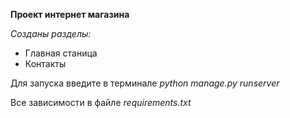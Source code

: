 **Проект интернет магазина**

*Созданы разделы:*
* Главная станица
* Контакты

Для запуска введите в терминале *python manage.py runserver*

Все зависимости в файле *requirements.txt*